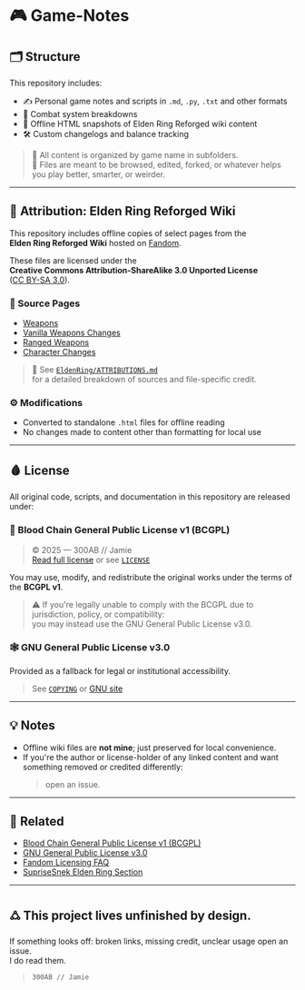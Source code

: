 # 🎮 Game-Notes
## 🗂 Structure

This repository includes:

- ✍️ Personal game notes and scripts in `.md`, `.py`, `.txt` and other formats  
- 🧠 Combat system breakdowns  
- 📜 Offline HTML snapshots of Elden Ring Reforged wiki content  
- 🛠 Custom changelogs and balance tracking  

> 💭 All content is organized by game name in subfolders.  
> 💭 Files are meant to be browsed, edited, forked, or whatever helps you play better, smarter, or weirder.

---

## 🧾 Attribution: Elden Ring Reforged Wiki

This repository includes offline copies of select pages from the  
**Elden Ring Reforged Wiki** hosted on [Fandom](https://eldenring.fandom.com/wiki/Elden_Ring_Reforged_Wiki).

These files are licensed under the  
**Creative Commons Attribution-ShareAlike 3.0 Unported License**  
([CC BY-SA 3.0](https://creativecommons.org/licenses/by-sa/3.0/)).

### 🔗 Source Pages

- [Weapons](https://eldenring.fandom.com/wiki/Weapons)  
- [Vanilla Weapons Changes](https://eldenring.fandom.com/wiki/Vanilla_Weapons_Changes)  
- [Ranged Weapons](https://eldenring.fandom.com/wiki/Ranged_Weapons)  
- [Character Changes](https://eldenring.fandom.com/wiki/Character_Changes)  

> 📄 See [`EldenRing/ATTRIBUTIONS.md`](./EldenRing/ATTRIBUTIONS.md)  
> for a detailed breakdown of sources and file-specific credit.

### ⚙️ Modifications

- Converted to standalone `.html` files for offline reading  
- No changes made to content other than formatting for local use  

---

## 🩸 License

All original code, scripts, and documentation in this repository are released under:

### 🔻 Blood Chain General Public License v1 (BCGPL)

> © 2025 — 300AB // Jamie  
> [Read full license](https://300ab.github.io/downloads/blood_chain_license_v_1.txt) or see [`LICENSE`](./LICENSE)

You may use, modify, and redistribute the original works under the terms of the **BCGPL v1**.

> ⚠️ If you're legally unable to comply with the BCGPL due to jurisdiction, policy, or compatibility:  
>  you may instead use the GNU General Public License v3.0.

### 🕸 GNU General Public License v3.0

Provided as a fallback for legal or institutional accessibility.

> See [`COPYING`](./COPYING) or [GNU site](https://www.gnu.org/licenses/gpl-3.0.en.html)

---

## 💡 Notes

- Offline wiki files are **not mine**; just preserved for local convenience.
- If you're the author or license-holder of any linked content and want something removed or credited differently:
  > open an issue.

---

## 🔗 Related

- [Blood Chain General Public License v1 (BCGPL)](https://300ab.github.io/downloads/blood_chain_license_v_1.txt)  
- [GNU General Public License v3.0](https://www.gnu.org/licenses/gpl-3.0.en.html)  
- [Fandom Licensing FAQ](https://community.fandom.com/wiki/Help:Licensing)  
- [SupriseSnek Elden Ring Section](https://www.nexusmods.com/eldenring/mods/8507?tab=description)

---

## 🜛 This project lives unfinished by design.

If something looks off: broken links, missing credit, unclear usage 
open an issue.  
I do read them.  

> `300AB // Jamie`
